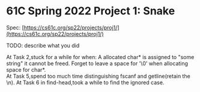 # 61C Spring 2022 Project 1: Snake

Spec: [https://cs61c.org/sp22/projects/proj1/](https://cs61c.org/sp22/projects/proj1/)

TODO: describe what you did

At Task 2,stuck for a while for when:
    A allocated char* is assigned to "some string" it cannot be freed.
    Forget to leave a space for '\0' when allocating space for char*.   
At Task 5,spend too much time distinguishing fscanf and getline(retain the \n).
At Task 6 in find-head,took a while to find the ignored case.



